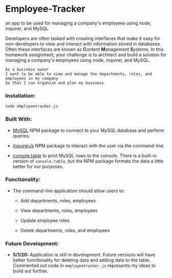 # Employee-Tracker
an app to be used for managing a company's employees using node, inquirer, and MySQL

Developers are often tasked with creating interfaces that make it easy for non-developers to view and interact with information stored in databases. Often these interfaces are known as **C**ontent **M**anagement **S**ystems. In this homework assignment, your challenge is to architect and build a solution for managing a company's employees using node, inquirer, and MySQL.

```
As a business owner
I want to be able to view and manage the departments, roles, and employees in my company
So that I can organize and plan my business
```

### Installation:
```node employeetracker.js```

### Built With:

* [MySQL](https://www.npmjs.com/package/mysql) NPM package to connect to your MySQL database and perform queries.

* [InquirerJs](https://www.npmjs.com/package/inquirer/v/0.2.3) NPM package to interact with the user via the command-line.

* [console.table](https://www.npmjs.com/package/console.table) to print MySQL rows to the console. There is a built-in version of `console.table`, but the NPM package formats the data a little better for our purposes.

### Functionality:

* The command-line application should allow users to:
  * Add departments, roles, employees

  * View departments, roles, employees

  * Update employee roles

  * Delete departments, roles, and employees

### Future Development: 
* **5/1/20:** Application is still in development. Future versions will have better functionality for deleting data and adding data to the table. Commented out code in ```employeetracker.js``` represents my ideas to build out further.  
